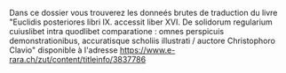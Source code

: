 Dans ce dossier vous trouverez les donneés brutes de traduction du livre "Euclidis posteriores libri IX. accessit liber XVI. De solidorum regularium cuiuslibet intra quodlibet comparatione : omnes perspicuis demonstrationibus, accuratisque scholiis illustrati / auctore Christophoro Clavio" disponible à l'adresse
https://www.e-rara.ch/zut/content/titleinfo/3837786
